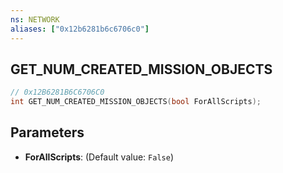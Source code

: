 ```yaml
---
ns: NETWORK
aliases: ["0x12b6281b6c6706c0"]
---
```

## GET_NUM_CREATED_MISSION_OBJECTS

```c
// 0x12B6281B6C6706C0
int GET_NUM_CREATED_MISSION_OBJECTS(bool ForAllScripts);
```

## Parameters
* **ForAllScripts**: (Default value: `False`)
